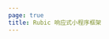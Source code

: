 ```yaml
---
page: true
title: Rubic 响应式小程序框架
---
```


<script setup>
import Home from '/@theme/components/Home.vue'
</script>

<Home />
